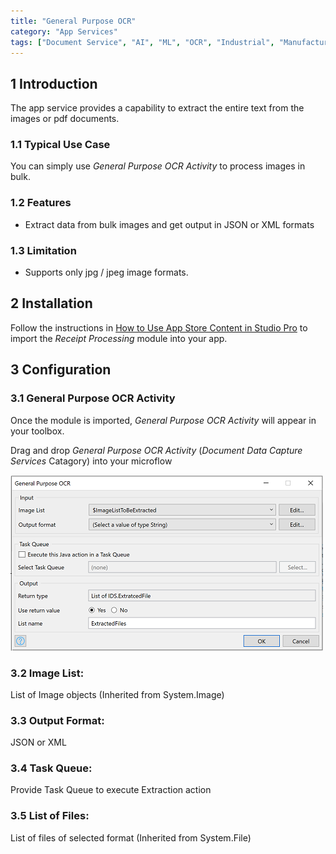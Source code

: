 ```yaml
---
title: "General Purpose OCR"
category: "App Services"
tags: ["Document Service", "AI", "ML", "OCR", "Industrial", "Manufacturing"]
---
```


## 1 Introduction
The app service provides a capability to extract the entire text from the images or pdf documents.

### 1.1 Typical Use Case
You can simply use _General Purpose OCR Activity_ to process images in bulk. 

### 1.2 Features
* Extract data from bulk images and get output in JSON or XML formats

### 1.3 Limitation
* Supports only jpg / jpeg image formats.

## 2 Installation

Follow the instructions in [How to Use App Store Content in Studio Pro](../general/app-store-content) to import the _Receipt Processing_ module into your app.

## 3 Configuration

### 3.1 General Purpose OCR Activity
Once the module is imported, _General Purpose OCR Activity_ will appear in your toolbox.

Drag and drop _General Purpose OCR Activity_ (_Document Data Capture Services_ Catagory) into your microflow

![gpo-activity](attachments/general-purpose-ocr/gpo-activity.png)

### 3.2 Image List: 
List of Image objects (Inherited from System.Image)

### 3.3 Output Format: 
JSON or XML

### 3.4 Task Queue: 
Provide Task Queue to execute Extraction action

### 3.5 List of Files:
List of files of selected format (Inherited from System.File)